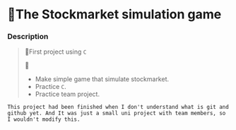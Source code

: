 # 🚀The Stockmarket simulation game

### Description
> 🌱First project using `C`
>
> 🎯
> - Make simple game that simulate stockmarket.
> - Practice `C`.
> - Practice team project.

`This project had been finished when I don't understand what is git and github yet. And It was just a small uni project with team members, so I wouldn't modify this.`
